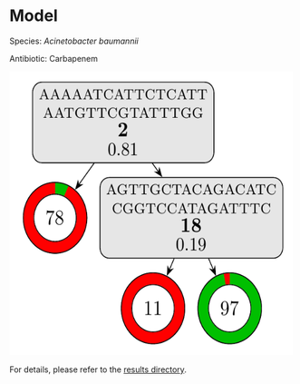 
# Model

Species: *Acinetobacter baumannii*

Antibiotic: Carbapenem

<a href="./model.pdf"><img src="./model.png" width=500 height=500 /></a>

For details, please refer to the [results directory](../../../../../results/cart_b/acinetobacter%20baumannii/carbapenem/repeat_9/).

